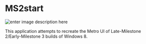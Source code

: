 # MS2start
![enter image description here](https://raw.githubusercontent.com/betalike/MS2start/master/MS2start/readme.png)

This application attempts to recreate the Metro UI of Late-Milestone 2/Early-Milestone 3 builds of Windows 8.

